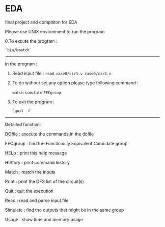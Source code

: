 # EDA
final project and compititon for EDA

Please use UNIX environment to run the program

0.To excute the program :
    
    `bin/bmatch`
 
------------------------------------------------------------------- 
in the program :
  
1.  Read input file :
      `read case0/cir1.v case0/cir2.v`
 
2.  To do without set any option please type following command :
     
      `match`
      `simulate`
      `FECgroup`  
      
3. To exit the program :
       
       `quit -f`
       
-------------------------------------------------------------------
Detailed function:

  DOfile    : execute the commands in the dofile
  
  FECgroup  : find the Functionally Equivalent Candidate group
  
  HELp      : print this help message
  
  HIStory   : print command history
  
  Match     : match the inputs 
  
  Print     : print the DFS list of the circuit(s) 
  
  Quit      : quit the execution
  
  Read      : read and parse input file 
  
  Simulate  : find the outputs that might be in the same group
  
  Usage     : show time and memory usage
